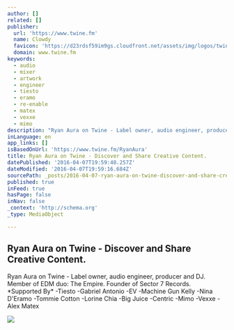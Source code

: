 ```yaml
---
author: []
related: []
publisher:
  url: 'https://www.twine.fm'
  name: Clowdy
  favicon: 'https://d23rdsf59im9gs.cloudfront.net/assets/img/logos/twine-icon.png'
  domain: www.twine.fm
keywords:
  - audio
  - mixer
  - artwork
  - engineer
  - tiesto
  - eramo
  - re-enable
  - matex
  - vexxe
  - mimo
description: "Ryan Aura on Twine - Label owner, audio engineer, producer and DJ. Member of EDM duo: The Empire. Founder of Sector 7 Records. *Supported By* -Tiesto -Gabriel Antonio -EV -Machine Gun Kelly -Nina D'Eramo -Tommie Cotton -Lorine Chia -Big Juice -Centric -Mimo -Vexxe -Alex Matex"
inLanguage: en
app_links: []
isBasedOnUrl: 'https://www.twine.fm/RyanAura'
title: Ryan Aura on Twine - Discover and Share Creative Content.
datePublished: '2016-04-07T19:59:48.257Z'
dateModified: '2016-04-07T19:59:16.684Z'
sourcePath: _posts/2016-04-07-ryan-aura-on-twine-discover-and-share-creative-content.md
published: true
inFeed: true
hasPage: false
inNav: false
_context: 'http://schema.org'
_type: MediaObject

---
```

<article style=""><h1>Ryan Aura on Twine - Discover and Share Creative Content.</h1><p>Ryan Aura on Twine - Label owner, audio engineer, producer and DJ. Member of EDM duo: The Empire. Founder of Sector 7 Records. *Supported By* -Tiesto -Gabriel Antonio -EV -Machine Gun Kelly -Nina D'Eramo -Tommie Cotton -Lorine Chia -Big Juice -Centric -Mimo -Vexxe -Alex Matex</p><img src="http://d2yheu4zwsv3s4.cloudfront.net/b89eed16792c064272b8f744f97d9aa5/avatar/cd958612fbc84244c7b54bd1a6cd91c0/70x70.jpg" /></article>